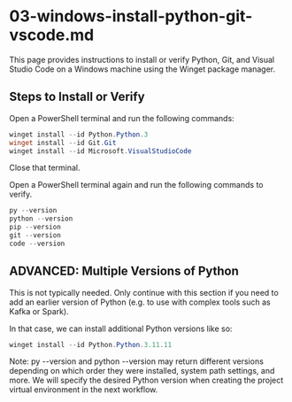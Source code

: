 # 03-windows-install-python-git-vscode.md

This page provides instructions to install or verify Python, Git, and Visual Studio Code on a Windows machine using the Winget package manager.

## Steps to Install or Verify

Open a PowerShell terminal and run the following commands:

```powershell
winget install --id Python.Python.3
winget install --id Git.Git
winget install --id Microsoft.VisualStudioCode
```

Close that terminal. 

Open a PowerShell terminal again and run the following commands to verify. 

```powershell
py --version
python --version
pip --version
git --version
code --version
```

## ADVANCED: Multiple Versions of Python

This is not typically needed. 
Only continue with this section if you need to add an earlier version of Python (e.g. to use with complex tools such as Kafka or Spark).

In that case, we can install additional Python versions like so:

```powershell
winget install --id Python.Python.3.11.11
```

Note: py --version and python --version may return different versions depending on which order they were installed, system path settings, and more. 
We will specify the desired Python version when creating the project virtual environment in the next workflow.
